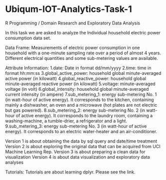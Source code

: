 # Ubiqum-IOT-Analytics-Task-1
R Programming / Domain Research and Exploratory Data Analysis

In this task we are asked to analyze the Individual household electric power consumption data set.

Data Frame:
Measurements of electric power consumption in one household with a one-minute sampling rate over a period of almost 4 years. Different electrical quantities and some sub-metering values are available.

Attribute Information:
1.date: Date in format dd/mm/yyyy 
2.time: time in format hh:mm:ss 
3.global_active_power: household global minute-averaged active power (in kilowatt) 
4.global_reactive_power: household global minute-averaged reactive power (in kilowatt) 
5.voltage: minute-averaged voltage (in volt) 
6.global_intensity: household global minute-averaged current intensity (in ampere) 
7.sub_metering_1: energy sub-metering No. 1 (in watt-hour of active energy). 
It corresponds to the kitchen, containing mainly a dishwasher, an oven and a microwave (hot plates are not electric but gas powered). 
8.sub_metering_2: energy sub-metering No. 2 (in watt-hour of active energy). 
It corresponds to the laundry room, containing a washing-machine, a tumble-drier, a refrigerator and a light. 
9.sub_metering_3: energy sub-metering No. 3 (in watt-hour of active energy). 
It corresponds to an electric water-heater and an air-conditioner.

Version 1 is about obtaining the data by sql query and date/time treatment
Version 2 is about exploring the original data that can be acquired from UCI Machine Learning Rep.
Version 3 is about preparing a clean data for visualization
Version 4 is about data visualization and exploratory data analyses

Tutorials:
Tutorials are about learning dplyr. Please see the link.
